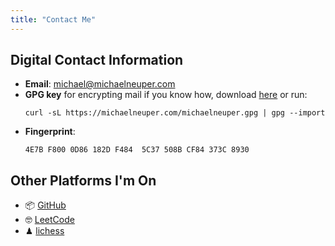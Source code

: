 ```yaml
---
title: "Contact Me"
---
```


##  Digital Contact Information

- **Email**: <a href="mailto: michael@michaelneuper.com">michael@michaelneuper.com</a>
- **GPG key** for encrypting mail if you know how, download [here](https://michaelneuper.com/michaelneuper.gpg) or run:
    ```
    curl -sL https://michaelneuper.com/michaelneuper.gpg | gpg --import
    ```
- **Fingerprint**: 
    ```
    4E7B F800 0D86 182D F484  5C37 508B CF84 373C 8930
    ```

## Other Platforms I'm On

- 📦 [GitHub](https://github.com/michaelneuper/)
- 🤓 [LeetCode](https://leetcode.com/michaelneuper/)
- ♟ [lichess](https://lichess.org/@/chessplayer8754)
